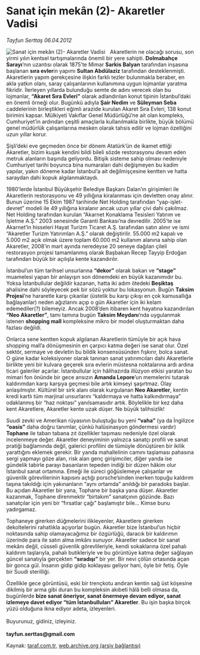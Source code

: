 # Sanat için mekân (2)- Akaretler Vadisi

*Tayfun Serttaş 06.04.2012*

<div class="yazi"><img align="left" alt="Sanat için mekân (2)- Akaretler Vadisi" border="0" src="http://www.taraf.com.tr/fotoraflar/makaleler/sanat-icin-mekan-2_3749_orijinal.jpg" style="border-right-width:10px; border-color:#FFFFFF"/><p>Akaretlerin ne olacağı sorusu, son yirmi yılın kentsel tartışmalarında önemli bir yere sahipti. <b>Dolmabahçe Sarayı</b>’nın uzantısı olarak 1875’te Mimar <b>Sarkis Balyan</b> tarafından inşasına başlanan <b>sıra evler</b>in yapımı <b>Sultan Abdülaziz</b> tarafından desteklenmişti. Akaretlerin yapım gerekçesine ilişkin farklı tezler bulunmakla beraber, en akla yatkın olanı, saray çalışanlarının kullanımına uygun lojmanlar yaratma fikridir. İlerleyen yıllarda bulunduğu semte de adını verecek olan bu lojmanlar, <b>“Akaret Sıra Evleri”</b> olarak adlandırılan konut tipinin İstanbul’daki en önemli örneği olur. Bugünkü adıyla <b>Şair Nedim</b> ve <b>Süleyman Seba</b> caddelerinin birleştikleri eğimli arazide kurulan Akaret Sıra Evleri, 138 konut birimini kapsar. Mülkiyeti Vakıflar Genel Müdürlüğü‘ne ait olan kompleks, Cumhuriyet’in ardından çeşitli amaçlarla kullanılmakla birlikte, büyük bölümü genel müdürlük çalışanlarına mesken olarak tahsis edilir ve lojman özelliğini uzun yıllar korur. </p>
<p>Şişli’deki eve geçmeden önce bir dönem Atatürk’ün de ikamet ettiği Akaretler, bizim kuşak kendini bildi bileli sözde restorasyonu devam eden metruk alanların başında geliyordu. Bitişik sisteme sahip olması nedeniyle Cumhuriyet tarihi boyunca bina numaraları dahi değişmeyen bu kadim yapılar, yakın döneme kadar İstanbul’a ait değilmişçesine kentten ve hatta saraydan dahi kopuk algılanmaktaydı. </p>
<p>1980’lerde İstanbul Büyükşehir Belediye Başkanı Dalan’ın girişimleri ile Akaretlerin restorasyonu ve 49 yıllığına kiralanması için devletten onay alınır. Bunun üzerine 15 Ekim 1987 tarihinde Net Holding tarafından “yap-işlet-devret” modeli ile 49 yıllığına kiralanır ancak uzun yıllar çivi dahi çakılmaz. Net Holding tarafından kurulan “Akarnet Konaklama Tesisleri Yatırım ve İşletme A.Ş.” 2003 senesinde Garanti Bankası’na devredilir. 2005’te ise Akarnet’in hisseleri Hayat Turizm Ticaret A.Ş. tarafından satın alınır ve ismi “Akaretler Turizm Yatırımları A.Ş.” olarak değiştirilir. 55.000 m2 kapalı ve 5.000 m2 açık olmak üzere toplam 60.000 m2 kullanım alanına sahip olan Akaretler, 2008’in mart ayında neredeyse 20 seneye dağılan çileli restorasyon projesi tamamlanmış olarak Başbakan Recep Tayyip Erdoğan tarafından büyük bir açılışla kente kazandırılır. </p>
<p>İstanbul’un tüm tarihsel unsurlarına <b>“dekor”</b> olarak bakan ve <b>“stage”</b> muamelesi yapan bir anlayışın son dönemdeki en büyük kazanımıdır bu. Yoksa İstanbullular değildir kazanan, hatta iki adım ötedeki <b>Beşiktaş</b> ahalisine dahi söyleyecek pek bir sözü yoktur bu lokasyonun. Bugün <b>Taksim Projesi</b>’ne hararetle karşı çıkanlar (üstelik bu karşı çıkışı en çok kamusallığa bağlayanlar) neden ağızlarını açıp o gün Akaretler için iki kelam edemediler(?) bilemeyiz. Ancak 2008’den itibaren kent hayatına kazandırılan <b>“Neo Akaretler”</b>, tamı tamına bugün <b>Taksim Meydanı</b>’nda uygulanmak istenen <b>shopping mall</b> kompleksine mikro bir model oluşturmaktan daha fazlası değildi. </p>
<p>Onlarca sene kentten kopuk algılanan Akaretlerin tümüyle bir açık hava shopping mall’a dönüşmesinin en çarpıcı katma değeri ise sanat olur. Özel sektör, sermaye ve devletin bu bildik konsensüsünden fışkırır, bolca sanat. O güne kadar koleksiyoner olarak tanınan sanat yatırımcıları dahi Akaretlerle birlikte yeni bir kulvara geçerek sıra evlerin müstesna noktalarına ardı ardına ticari galeriler açarlar. İstanbullular için hâlihazırda illüzyon etkisi yaratan bu mimari fon önünde bir gece ansızın <b>Amanda Lepore</b>’un memelerini tutarak kaldırımdan karşı karşıya geçmesi bile artık kimseyi şaşırtmaz. Olay anlaşılmıştır. Kültürel bir sirk alanı olarak kurgulanan <b>Neo Akaretler</b>, kentin kredi kartlı tüm marjinal unsurlarını “kaldırmaya ve hatta kalkındırmaya” odaklanmış bir “haz noktası” yanılsamasıdır artık. Böylelikle bir kez daha kent Akaretlere, Akaretler kente uzak düşer. Ne büyük talihsizlik! </p>
<p>Suudi zevki ve Amerikan rüyasının buluştuğu bu yeni <b>“vaha”</b> (ya da İngilizce <b>“oasis”</b> daha doğru tanımlar, çünkü halüsinasyon göndermesi vardır) <b>Tophane</b> ile taban tabana zıt özellikler taşıması nedeniyle özel olarak incelenmeye değer. Akaretler deneyiminin yalnızca sanatçı profili ve sanat pratiği bağlamında değil, galerici profilini de tümüyle dönüştüren bir ikilik yarattığını eklemek gerekir. Bir yanda mahallelinin camını taşlaması pahasına sergi yapmayı göze alan, risk alan genç girişimciler, diğer yanda ise gündelik tabirle parayı basanların tepeden indiği bir düzen hâkim olur İstanbul sanat ortamına. Emeği ile süreci göğüslemeye çalışanlar ve güvenlik görevlilerinin kapısını açtığı porsche’sinden inerken topuğu kaldırım taşına takıldığı için yakınanların “aynı ortamda” anıldığı bir paradoks başlar. Bu açıdan Akaretler bir yana, Tophane bir başka yana düşer. Akaretler kazanmak, Tophane direnmektir “birtakım” sanatçının gözünde. Bazı sanatçılar için yeni bir “fırsatlar çağı” başlamıştır bile... Kimse bunu yadırgamaz. </p>
<p>Tophaneye girerken düğmelerini ilikleyenler, Akaretlere girerken dekoltelerini rahatlıkla açıyorlar bugün. Akaretler bize İstanbul’un hiçbir noktasında sahip olamayacağımız bir özgürlüğü, daracık bir kaldırımın üzerinde para ile satın alma imkânı sunuyor. Akaretler sadece bir sanat mekânı değil, cüsseli güvenlik görevlileriyle, kendi sokaklarına özel pahalı kaldırım taşlarıyla, pahalı butikleriyle ve bu görüntüye katma değer sağlayan güncel sanatıyla gerçekten <b>“sıradışı”</b> bir yer. Bir nevi çölün ortasında açan bir gonca gül. İnsanın gidip gidip koklayası geliyor hani, öyle bir fetiş. Öyle bir Suudi sterilliği. </p>
<p>Özellikle gece görüntüsü, eski bir trençkotu andıran kentin sağ üst köşesine dikilmiş bir arma gibi duran bu kompleksin akıbeti hâlâ belli olmasa da, bugünlerde <b>bize sanat öneriyor, sanat önermeye devam ediyor, sanat izlemeye davet ediyor “tüm İstanbulluları” Akaretler</b>. Bu işin başka birçok yüzü olduğuna ikna ediyor adeta, izleyenleri.<br/><br/>Buyurunuz, gidiniz, izleyiniz.<br/><br/><b>tayfun.serttas@gmail.com</b></p>
</div>

Kaynak: [taraf.com.tr](http://www.taraf.com.tr/tayfun-serttas/makale-sanat-icin-mekan-2-akaretler-vadisi.htm), [web.archive.org (arşiv bağlantısı)](http://web.archive.org/web/20131107154450/http://www.taraf.com.tr/tayfun-serttas/makale-sanat-icin-mekan-2-akaretler-vadisi.htm)
